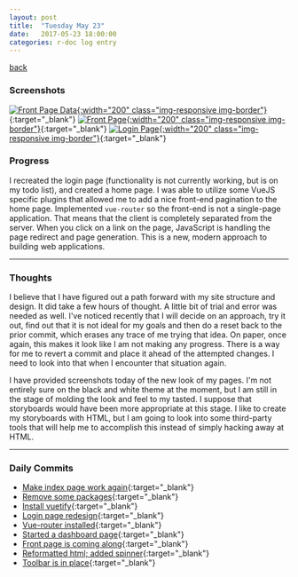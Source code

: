 ```yaml
---
layout: post
title:  "Tuesday May 23"
date:   2017-05-23 18:00:00
categories: r-doc log entry
---
```


[back](/r-doc/summaries)

### Screenshots

[![Front Page Data]({{site.baseurl}}/images/week3/05-24-front-page-data.png){:width="200" class="img-responsive img-border"}]({{site.baseurl}}/images/week3/05-24-front-page-data.png){:target="_blank"}
[![Front Page]({{site.baseurl}}/images/week3/05-24-front-page.png){:width="200" class="img-responsive img-border"}]({{site.baseurl}}/images/week3/05-24-front-page.png){:target="_blank"}
[![Login Page]({{site.baseurl}}/images/week3/05-24-login-page.png){:width="200" class="img-responsive img-border"}]({{site.baseurl}}/images/week3/05-24-login-page.png){:target="_blank"}

### Progress

I recreated the login page (functionality is not currently working, but is on my todo list), and created a home page. I was able to utilize some VueJS specific plugins that allowed me to add a nice front-end pagination to the home page. Implemented `vue-router` so the front-end is not a single-page application. That means that the client is completely separated from the server. When you click on a link on the page, JavaScript is handling the page redirect and page generation. This is a new, modern approach to building web applications.

---

### Thoughts 

I believe that I have figured out a path forward with my site structure and design. It did take a few hours of thought. A little bit of trial and error was needed as well. I've noticed recently that I will decide on an approach, try it out, find out that it is not ideal for my goals and then do a reset back to the prior commit, which erases any trace of me trying that idea. On paper, once again, this makes it look like I am not making any progress. There is a way for me to revert a commit and place it ahead of the attempted changes. I need to look into that when I encounter that situation again.

I have provided screenshots today of the new look of my pages. I'm not entirely sure on the black and white theme at the moment, but I am still in the stage of molding the look and feel to my tasted. I suppose that storyboards would have been more appropriate at this stage. I like to create my storyboards with HTML, but I am going to look into some third-party tools that will help me to accomplish this instead of simply hacking away at HTML.

---

### Daily Commits

- [Make index page work again](https://github.com/roberthamel/r-doc/commit/68e6a5a6244719009297484c6987bf7c0fc5a665){:target="_blank"}
- [Remove some packages](https://github.com/roberthamel/r-doc/commit/a932cc271baaf281cbe942d59c14d81d294fd4d2){:target="_blank"}
- [Install vuetify](https://github.com/roberthamel/r-doc/commit/4625b8cb7378e2090e8294cbc8bacbd6111d1925){:target="_blank"}
- [Login page redesign](https://github.com/roberthamel/r-doc/commit/cd2b76d670ebf44bea421d1750e467944b554918){:target="_blank"}
- [Vue-router installed](https://github.com/roberthamel/r-doc/commit/10fc0dd940254380a37f88fb5f2ea1b2d698fd01){:target="_blank"}
- [Started a dashboard page](https://github.com/roberthamel/r-doc/commit/7ccf1d324e929d2f48d72adbae46c7dcae3ecb7d){:target="_blank"}
- [Front page is coming along](https://github.com/roberthamel/r-doc/commit/950fa249a449a18626ee8bb37361a78195fb534f){:target="_blank"}
- [Reformatted html; added spinner](https://github.com/roberthamel/r-doc/commit/1d7dbd505359520bb6450aaa0c5dbc1a09519d12){:target="_blank"}
- [Toolbar is in place](https://github.com/roberthamel/r-doc/commit/cf563a4890649e2a028d635d31e615a325331d1b){:target="_blank"}